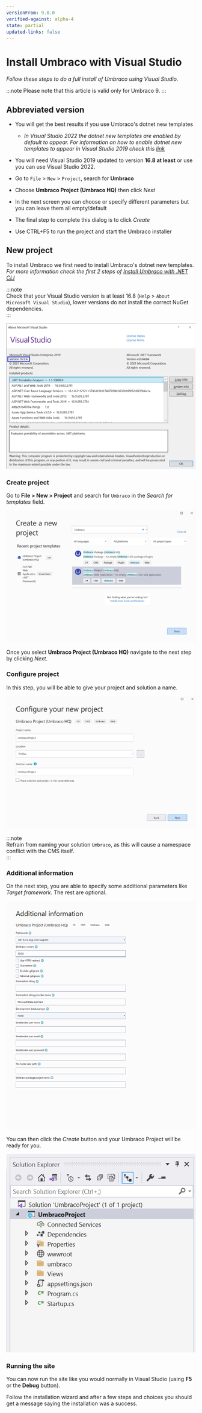 ```yaml
---
versionFrom: 9.0.0
verified-against: alpha-4
state: partial
updated-links: false
---
```


# Install Umbraco with Visual Studio

_Follow these steps to do a full install of Umbraco using Visual Studio._

:::note
Please note that this article is valid only for Umbraco 9.
:::

## Abbreviated version

- You will get the best results if you use Umbraco's dotnet new templates
  - *In Visual Studio 2022 the dotnet new templates are enabled by default to appear. For information on how to enable dotnet new templates to appear in Visual Studio 2019 check this [link](https://devblogs.microsoft.com/dotnet/net-cli-templates-in-visual-studio/)*

- You will need Visual Studio 2019 updated to version **16.8 at least** or use you can use Visual Studio 2022.
- Go to `File` > `New` > `Project`, search for **Umbraco**
- Choose **Umbraco Project (Umbraco HQ)** then click *Next*
- In the next screen you can choose or specify different parameters but you can leave them all empty/default
- The final step to complete this dialog is to click *Create*
- Use CTRL+F5 to run the project and start the Umbraco installer

## New project

To install Umbraco we first need to install Umbraco's dotnet new templates.
*For more information check the first 2 steps of [Install Umbraco with .NET CLI](install-umbraco-with-templates.md#Install-the-template)*

:::note  
Check that your Visual Studio version is at least 16.8 (`Help` > `About Microsoft Visual Studio`), lower versions do not install the correct NuGet dependencies.  
:::

![Make sure you verify that you are using a compatible version of Visual Studio](images/VS/visual-studio-version-v9.png)

### Create project

Go to **File > New > Project** and search for `Umbraco` in the *Search for templates* field.

![Create a new project](images/VS/create-project.png)

Once you select **Umbraco Project (Umbraco HQ)** navigate to the next step by clicking *Next*.

### Configure project

In this step, you will be able to give your project and solution a name.

![Configure the new project](images/VS/configure-project.png)

:::note  
Refrain from naming your solution `Umbraco`, as this will cause a namespace conflict with the CMS itself.  
:::

### Additional information

On the next step, you are able to specify some additional parameters like *Target framework*. The rest are optional.

![Add additional information](images/VS/Umbraco10_install.png)

You can then click the *Create* button and your Umbraco Project will be ready for you.

![Overview of files in the project solution](images/VS/ready-solution.png)

### Running the site

You can now run the site like you would normally in Visual Studio (using **F5** or the **Debug** button).

Follow the installation wizard and after a few steps and choices you should get a message saying the installation was a success.
